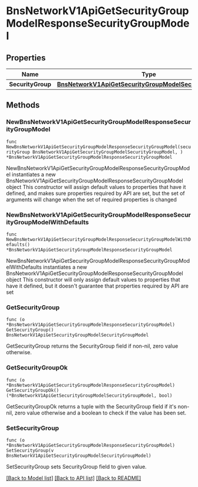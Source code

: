 # BnsNetworkV1ApiGetSecurityGroupModelResponseSecurityGroupModel

## Properties

Name | Type | Description | Notes
------------ | ------------- | ------------- | -------------
**SecurityGroup** | [**BnsNetworkV1ApiGetSecurityGroupModelSecurityGroupModel**](BnsNetworkV1ApiGetSecurityGroupModelSecurityGroupModel.md) |  | 

## Methods

### NewBnsNetworkV1ApiGetSecurityGroupModelResponseSecurityGroupModel

`func NewBnsNetworkV1ApiGetSecurityGroupModelResponseSecurityGroupModel(securityGroup BnsNetworkV1ApiGetSecurityGroupModelSecurityGroupModel, ) *BnsNetworkV1ApiGetSecurityGroupModelResponseSecurityGroupModel`

NewBnsNetworkV1ApiGetSecurityGroupModelResponseSecurityGroupModel instantiates a new BnsNetworkV1ApiGetSecurityGroupModelResponseSecurityGroupModel object
This constructor will assign default values to properties that have it defined,
and makes sure properties required by API are set, but the set of arguments
will change when the set of required properties is changed

### NewBnsNetworkV1ApiGetSecurityGroupModelResponseSecurityGroupModelWithDefaults

`func NewBnsNetworkV1ApiGetSecurityGroupModelResponseSecurityGroupModelWithDefaults() *BnsNetworkV1ApiGetSecurityGroupModelResponseSecurityGroupModel`

NewBnsNetworkV1ApiGetSecurityGroupModelResponseSecurityGroupModelWithDefaults instantiates a new BnsNetworkV1ApiGetSecurityGroupModelResponseSecurityGroupModel object
This constructor will only assign default values to properties that have it defined,
but it doesn't guarantee that properties required by API are set

### GetSecurityGroup

`func (o *BnsNetworkV1ApiGetSecurityGroupModelResponseSecurityGroupModel) GetSecurityGroup() BnsNetworkV1ApiGetSecurityGroupModelSecurityGroupModel`

GetSecurityGroup returns the SecurityGroup field if non-nil, zero value otherwise.

### GetSecurityGroupOk

`func (o *BnsNetworkV1ApiGetSecurityGroupModelResponseSecurityGroupModel) GetSecurityGroupOk() (*BnsNetworkV1ApiGetSecurityGroupModelSecurityGroupModel, bool)`

GetSecurityGroupOk returns a tuple with the SecurityGroup field if it's non-nil, zero value otherwise
and a boolean to check if the value has been set.

### SetSecurityGroup

`func (o *BnsNetworkV1ApiGetSecurityGroupModelResponseSecurityGroupModel) SetSecurityGroup(v BnsNetworkV1ApiGetSecurityGroupModelSecurityGroupModel)`

SetSecurityGroup sets SecurityGroup field to given value.



[[Back to Model list]](../README.md#documentation-for-models) [[Back to API list]](../README.md#documentation-for-api-endpoints) [[Back to README]](../README.md)


